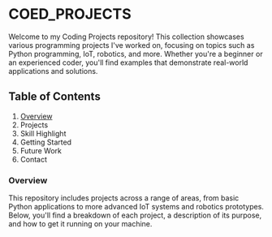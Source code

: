 # COED_PROJECTS
Welcome to my Coding Projects repository! This collection showcases various programming projects I've worked on, focusing on topics such as Python programming, IoT, robotics, and more. Whether you're a beginner or an experienced coder, you'll find examples that demonstrate real-world applications and solutions.

## Table of Contents
1. [Overview](#overview)
2. Projects
3. Skill Highlight
4. Getting Started
5. Future Work
6. Contact













































































### Overview
This repository includes projects across a range of areas, from basic Python applications to more advanced IoT systems and robotics prototypes. Below, you'll find a breakdown of each project, a description of its purpose, and how to get it running on your machine.
